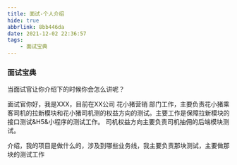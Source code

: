 ```yaml
---
title: 面试-个人介绍
hide: true
abbrlink: 8bb446da
date: 2021-12-02 22:36:57
tags:
	- 面试宝典
---
```


### 面试宝典


当面试官让你介绍下的时候你会怎么讲呢？


面试官你好，我是XXX，目前在XX公司 花小猪营销 部门工作，主要负责花小猪乘客司机的拉新模块和花小猪司机测的权益方向的测试。主要工作是保障拉新模块的接口测试&H5&小程序的测试工作。
司机权益方向主要负责司机抽佣的后端模块测试。




介绍，我的项目是做什么的，涉及到哪些业务线，我主要负责那块测试，主要做那块的测试工作

